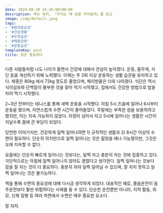 ```yaml
---
date: 2024-08-20 15:20:00+00:00
description: 매슈 워커, 『우리는 왜 잠을 자야할까』를 읽고
image: /img/default.jpeg
tags:
- '#잠의중요성'
- '#건강생활'
- '#수면습관'
- '#체중감량'
- '#운동습관'
templateKey: post
title: 잠은 중요하다
---
```


다른 사람들처럼 나도 나이가 들면서 건강에 대해서 관심이 높아졌다. 운동, 몸무게, 식단 등을 개선하기 위해 노력했다. 이제는 주 3회 이상 운동하는 생활 습관을 유지하고 있다. 체중은 80kg 에서 72kg 정도로 줄었으며, 체지방율은 더욱 나아졌다.  식단은 역시 식이섬유와 단백질이 풍부한 것을 찾아 먹기 시작했고, 집에서도 건강한 방법으로 밥을 차려 먹기 시작했다.



2~3년 전부터는 테니스를 통해 새벽 운동을 시작했다. 아침 5시 즈음에 일어나 6시부터 운동을 했으며, 자연스럽게 수면 시간이 줄어들었다. 주말에는 부족한 잠을 보충하려고 했지만, 이는 지속 가능하지 않았다. 자정이 넘어서 자고 5시에 일어나는 생활은 시간이 지날수록 몸에 큰 부담이 되었다.



당연한 이야기지만, 건강하게 일찍 일어나려면 1) 규칙적인 생활과 2) 8시간 이상의 수면이 필요하다. 단순히 의지만으로 일찍 일어나는 것은 젊었을 때나 가능했지만, 그것은 오래 지속할 수 없다.



요즘에는 단순히 빠르게 일어나는 것보다는, 일찍 자고 충분히 자는 것에 집중하고 있다. 극단적으로는 아침에 일찍 일어나지 않아도 괜찮다고 생각한다. 일찍 일어나는 것보다 잠을 잘 자는 것이 더 중요하다. 충분히 자야 일찍 일어날 수 있으며, 잘 자지 못하고 일찍 일어나는 것은 불가능하다.



책을 통해 수면의 중요성에 대해 다시금 생각하게 되었다. 대표적인 예로, 졸음운전이 음주운전보다 훨씬 위험하다는 사례를 들 수 있다. 단순한 운전뿐만 아니라, 지적 활동, 외모, 신체 질병 등 여러 측면에서 수면은 매우 중요한 요소다. 



잘 자자.